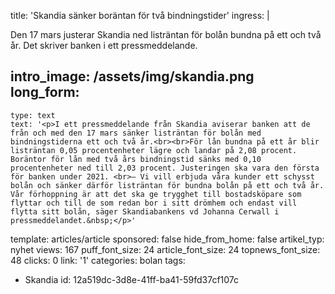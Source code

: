 title: 'Skandia sänker boräntan för två bindningstider'
ingress: |
  <p>Den 17 mars justerar Skandia ned listräntan för bolån bundna på ett och två år. Det skriver banken i ett pressmeddelande.
  </p>
  
intro_image: /assets/img/skandia.png
long_form:
  -
    type: text
    text: '<p>I ett pressmeddelande från Skandia aviserar banken att de från och med den 17 mars sänker listräntan för bolån med bindningstiderna ett och två år.<br><br>För lån bundna på ett år blir listräntan 0,05 procentenheter lägre och landar på 2,08 procent. Boräntor för lån med två års bindningstid sänks med 0,10 procentenheter ned till 2,03 procent. Justeringen ska vara den första för banken under 2021. <br>– Vi vill erbjuda våra kunder ett schysst bolån och sänker därför listräntan för bundna bolån på ett och två år. Vår förhoppning är att det ska ge trygghet till bostadsköpare som flyttar och till de som redan bor i sitt drömhem och endast vill flytta sitt bolån, säger Skandiabankens vd Johanna Cerwall i pressmeddelandet.&nbsp;</p>'
template: articles/article
sponsored: false
hide_from_home: false
artikel_typ: nyhet
views: 167
puff_font_size: 24
article_font_size: 24
topnews_font_size: 48
clicks: 0
link: '1'
categories: bolan
tags:
  - Skandia
id: 12a519dc-3d8e-41ff-ba41-59fd37cf107c
